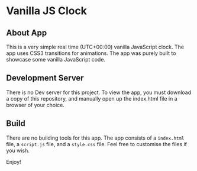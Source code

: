 # Vanilla JS Clock 

## About App

This is a very simple real time (UTC+00:00) vanilla JavaScript clock. The app uses CSS3 transitions for animations. 
The app was purely built to showcase some vanilla JavaScript code.

## Development Server

There is no Dev server for this project. To view the app, you must download a copy of this repository, and manually open up the index.html file in a browser of your choice. 

## Build

There are no building tools for this app. The app consists of a ```index.html``` file, a ```script.js``` file, and a ```style.css``` file. Feel free to customise the files if you wish.

Enjoy! 

